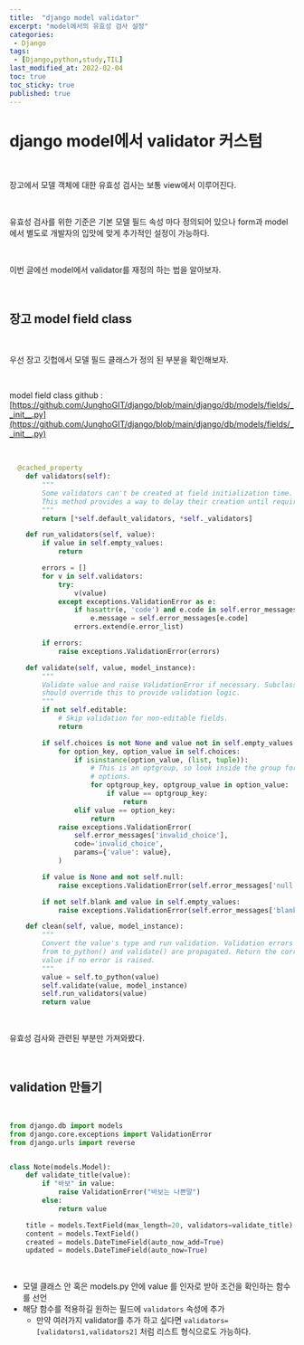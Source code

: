 ```yaml
---
title:  "django model validator"
excerpt: "model에서의 유효성 검사 설정"
categories:
 - Django
tags:
 - [Django,python,study,TIL]
last_modified_at: 2022-02-04
toc: true
toc_sticky: true
published: true
---
```


# django model에서 validator 커스텀

<br>

장고에서 모델 객체에 대한 유효성 검사는 보통 view에서 이루어진다.

<br>

유효성 검사를 위한 기준은 기본 모델 필드 속성 마다 정의되어 있으나 form과 model에서 별도로 개발자의 입맛에 맞게 추가적인 설정이 가능하다.

<br>

이번 글에선 model에서 validator를 재정의 하는 법을 알아보자.

<br>

## 장고 model field class

<br>

우선 장고 깃헙에서 모델 필드 클래스가 정의 된 부분을 확인해보자.

<br>

model field class github : [https://github.com/JunghoGIT/django/blob/main/django/db/models/fields/__init__.py](https://github.com/JunghoGIT/django/blob/main/django/db/models/fields/__init__.py)

<br>

```python
  @cached_property
    def validators(self):
        """
        Some validators can't be created at field initialization time.
        This method provides a way to delay their creation until required.
        """
        return [*self.default_validators, *self._validators]

    def run_validators(self, value):
        if value in self.empty_values:
            return

        errors = []
        for v in self.validators:
            try:
                v(value)
            except exceptions.ValidationError as e:
                if hasattr(e, 'code') and e.code in self.error_messages:
                    e.message = self.error_messages[e.code]
                errors.extend(e.error_list)

        if errors:
            raise exceptions.ValidationError(errors)

    def validate(self, value, model_instance):
        """
        Validate value and raise ValidationError if necessary. Subclasses
        should override this to provide validation logic.
        """
        if not self.editable:
            # Skip validation for non-editable fields.
            return

        if self.choices is not None and value not in self.empty_values:
            for option_key, option_value in self.choices:
                if isinstance(option_value, (list, tuple)):
                    # This is an optgroup, so look inside the group for
                    # options.
                    for optgroup_key, optgroup_value in option_value:
                        if value == optgroup_key:
                            return
                elif value == option_key:
                    return
            raise exceptions.ValidationError(
                self.error_messages['invalid_choice'],
                code='invalid_choice',
                params={'value': value},
            )

        if value is None and not self.null:
            raise exceptions.ValidationError(self.error_messages['null'], code='null')

        if not self.blank and value in self.empty_values:
            raise exceptions.ValidationError(self.error_messages['blank'], code='blank')

    def clean(self, value, model_instance):
        """
        Convert the value's type and run validation. Validation errors
        from to_python() and validate() are propagated. Return the correct
        value if no error is raised.
        """
        value = self.to_python(value)
        self.validate(value, model_instance)
        self.run_validators(value)
        return value
```

<br>



유효성 검사와 관련된 부분만 가져와봤다.

<br>

## validation 만들기

<br>

```python
from django.db import models
from django.core.exceptions import ValidationError
from django.urls import reverse


class Note(models.Model):
    def validate_title(value):
        if "바보" in value:
            raise ValidationError("바보는 나쁜말")
        else:
            return value

    title = models.TextField(max_length=20, validators=validate_title)
    content = models.TextField()
    created = models.DateTimeField(auto_now_add=True)
    updated = models.DateTimeField(auto_now=True)

```

<br>

- 모델 클래스 안 혹은 models.py 안에 value 를 인자로 받아 조건을 확인하는 함수를 선언
- 해당 함수를 적용하길 원하는 필드에 `validators` 속성에 추가
  - 만약 여러가지 validator를 추가 하고 싶다면  `validators=[validators1,validators2]` 처럼 리스트 형식으로도 가능하다.